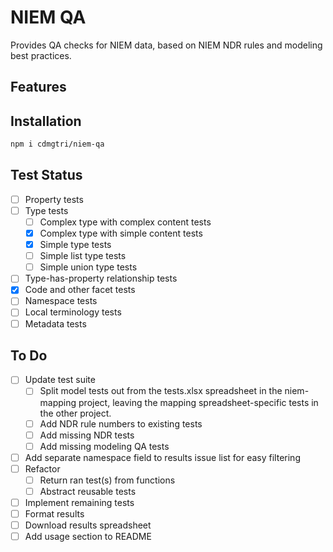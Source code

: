 
# NIEM QA

Provides QA checks for NIEM data, based on NIEM NDR rules and modeling best practices.

## Features


## Installation

```sh
npm i cdmgtri/niem-qa
```

## Test Status

- [ ] Property tests
- [ ] Type tests
  - [ ] Complex type with complex content tests
  - [x] Complex type with simple content tests
  - [x] Simple type tests
  - [ ] Simple list type tests
  - [ ] Simple union type tests
- [ ] Type-has-property relationship tests
- [x] Code and other facet tests
- [ ] Namespace tests
- [ ] Local terminology tests
- [ ] Metadata tests

## To Do

- [ ] Update test suite
  - [ ] Split model tests out from the tests.xlsx spreadsheet in the niem-mapping project, leaving the mapping spreadsheet-specific tests in the other project.
  - [ ] Add NDR rule numbers to existing tests
  - [ ] Add missing NDR tests
  - [ ] Add missing modeling QA tests
- [ ] Add separate namespace field to results issue list for easy filtering
- [ ] Refactor
  - [ ] Return ran test(s) from functions
  - [ ] Abstract reusable tests
- [ ] Implement remaining tests
- [ ] Format results
- [ ] Download results spreadsheet
- [ ] Add usage section to README
